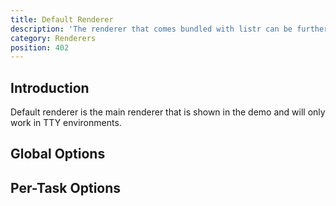 ```yaml
---
title: Default Renderer
description: 'The renderer that comes bundled with listr can be further customized.'
category: Renderers
position: 402
---
```


## Introduction

Default renderer is the main renderer that is shown in the demo and will only work in TTY environments.

## Global Options

<ExternalTsDoc src="https://raw.githubusercontent.com/cenk1cenk2/listr2/master/docs/classes/renderer_default_renderer.DefaultRenderer.md" behead="0" pick="rendererOptions"></ExternalTsDoc>

## Per-Task Options

<ExternalTsDoc src="https://raw.githubusercontent.com/cenk1cenk2/listr2/master/docs/classes/renderer_default_renderer.DefaultRenderer.md" behead="1" pick="rendererTaskOptions"></ExternalTsDoc>

